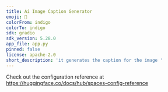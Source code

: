 ```yaml
---
title: Ai Image Caption Generator
emoji: 👀
colorFrom: indigo
colorTo: indigo
sdk: gradio
sdk_version: 5.28.0
app_file: app.py
pinned: false
license: apache-2.0
short_description: 'it generates the caption for the image '
---
```


Check out the configuration reference at https://huggingface.co/docs/hub/spaces-config-reference
